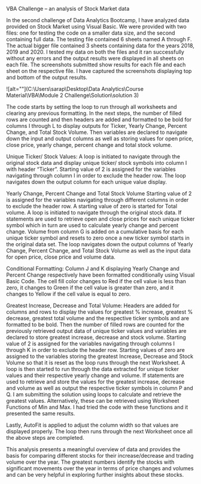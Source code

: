 VBA Challenge – an analysis of Stock Market data

In the second challenge of Data Analytics Bootcamp, I have analyzed data provided on Stock Market using Visual Basic. We were provided with two files: one for testing the code on a smaller data size, and the second containing full data.
The testing file contained 6 sheets named A through F. The actual bigger file contained 3 sheets containing data for the years 2018, 2019 and 2020.
I tested my data on both the files and it ran successfully without any errors and the output results were displayed in all sheets on each file. The screenshots submitted show results for each file and each sheet on the respective file. I have captured the screenshots displaying top and bottom of the output results.

![alt=""](C:\Users\sarap\Desktop\Data Analytics\Course Material\VBA\Module 2 Challenge\Solution\solution 3)


The code starts by setting the loop to run through all worksheets and clearing any previous formatting.
In the next steps, the number of filled rows are counted and then headers are added and formatted to be bold for columns I through L to display outputs for Ticker, Yearly Change, Percent Change, and Total Stock Volume.
Then variables are declared to navigate down the input and output columns as well as storing values for open price, close price, yearly change, percent change and total stock volume.

Unique Ticker/ Stock Values:
A loop is initiated to navigate through the original stock data and display unique ticker/ stock symbols into column I with header “Ticker”. Starting value of 2 is assigned for the variables navigating through column I in order to exclude the header row. The loop navigates down the output column for each unique value display.

Yearly Change, Percent Change and Total Stock Volume
Starting value of 2 is assigned for the variables navigating through different columns in order to exclude the header row. A starting value of zero is started for Total volume. A loop is initiated to navigate through the original stock data.  If statements are used to retrieve open and close prices for each unique ticker symbol which in turn are used to calculate yearly change and percent change. Volume from column G is added on a cumulative basis for each unique ticker symbol and resets to zero once a new ticker symbol starts in the original data set. The loop navigates down the output columns of Yearly Change, Percent Change, and Total Stock Volume as well as the input data for open price, close price and volume data.

Conditional Formatting:
Column J and K displaying Yearly Change and Percent Change respectively have been formatted conditionally using Visual Basic Code. The cell fill color changes to Red if the cell value is less than zero, it changes to Green if the cell value is greater than zero, and it changes to Yellow if the cell value is equal to zero.

Greatest Increase, Decrease and Total Volume:
Headers are added for columns and rows to display the values for greatest % increase, greatest % decrease, greatest total volume and the respective ticker symbols and are formatted to be bold. Then the number of filled rows are counted for the previously retrieved output data of unique ticker values and variables are declared to store greatest increase, decrease and stock volume.  Starting value of 2 is assigned for the variables navigating through columns I through K in order to exclude the header row. Starting values of zero are assigned to the variables storing the greatest Increase, Decrease and Stock Volume so that it is reset as the loop runs through the next Worksheet. 
A loop is then started to run through the data extracted for unique ticker values and their respective yearly change and volume. If statements are used to retrieve and store the values for the greatest increase, decrease and volume as well as output the respective ticker symbols in column P and Q.
I am submitting the solution using loops to calculate and retrieve the greatest values. Alternatively, these can be retrieved using Worksheet Functions of Min and Max. I had tried the code with these functions and it presented the same results.

Lastly, AutoFit is applied to adjust the column width so that values are displayed properly.
The loop then runs through the next Worksheet once all the above steps are completed.

This analysis presents a meaningful overview of data and provides the basis for comparing different stocks for their increase/decrease and trading volume over the year. The greatest numbers identify the stocks with significant movements over the year in terms of price changes and volumes and can be very helpful in exploring further insights about these stocks.
